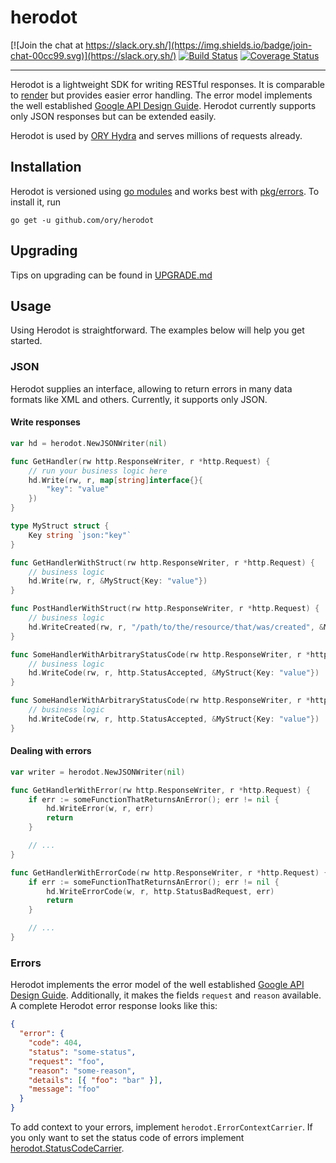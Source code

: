 # herodot

[![Join the chat at https://slack.ory.sh/](https://img.shields.io/badge/join-chat-00cc99.svg)](https://slack.ory.sh/)
[![Build Status](https://travis-ci.org/ory/herodot.svg?branch=master)](https://travis-ci.org/ory/herodot)
[![Coverage Status](https://coveralls.io/repos/github/ory/herodot/badge.svg?branch=master)](https://coveralls.io/github/ory/herodot?branch=master)

---

Herodot is a lightweight SDK for writing RESTful responses. It is comparable to [render](https://github.com/unrolled/render)
but provides easier error handling. The error model implements the well established
[Google API Design Guide](https://cloud.google.com/apis/design/errors). Herodot currently supports only JSON responses
but can be extended easily.

Herodot is used by [ORY Hydra](https://github.com/ory/hydra) and serves millions of requests already.

## Installation

Herodot is versioned using [go modules](https://blog.golang.org/using-go-modules) and works best with
[pkg/errors](https://github.com/pkg/errors). To install it, run

```
go get -u github.com/ory/herodot
```

## Upgrading

Tips on upgrading can be found in [UPGRADE.md](UPGRADE.md)

## Usage

Using Herodot is straightforward. The examples below will help you get started.

### JSON

Herodot supplies an interface, allowing to return errors in many data formats like XML and others. Currently, it supports only JSON.

#### Write responses

```go
var hd = herodot.NewJSONWriter(nil)

func GetHandler(rw http.ResponseWriter, r *http.Request) {
	// run your business logic here
	hd.Write(rw, r, map[string]interface{}{
	    "key": "value"
	})
}

type MyStruct struct {
	Key string `json:"key"`
}

func GetHandlerWithStruct(rw http.ResponseWriter, r *http.Request) {
	// business logic
	hd.Write(rw, r, &MyStruct{Key: "value"})
}

func PostHandlerWithStruct(rw http.ResponseWriter, r *http.Request) {
	// business logic
	hd.WriteCreated(rw, r, "/path/to/the/resource/that/was/created", &MyStruct{Key: "value"})
}

func SomeHandlerWithArbitraryStatusCode(rw http.ResponseWriter, r *http.Request) {
	// business logic
	hd.WriteCode(rw, r, http.StatusAccepted, &MyStruct{Key: "value"})
}

func SomeHandlerWithArbitraryStatusCode(rw http.ResponseWriter, r *http.Request) {
	// business logic
	hd.WriteCode(rw, r, http.StatusAccepted, &MyStruct{Key: "value"})
}
```

#### Dealing with errors

```go
var writer = herodot.NewJSONWriter(nil)

func GetHandlerWithError(rw http.ResponseWriter, r *http.Request) {
    if err := someFunctionThatReturnsAnError(); err != nil {
        hd.WriteError(w, r, err)
        return
    }

    // ...
}

func GetHandlerWithErrorCode(rw http.ResponseWriter, r *http.Request) {
    if err := someFunctionThatReturnsAnError(); err != nil {
        hd.WriteErrorCode(w, r, http.StatusBadRequest, err)
        return
    }

    // ...
}
```

### Errors

Herodot implements the error model of the well established
[Google API Design Guide](https://cloud.google.com/apis/design/errors). Additionally, it makes the fields `request` and `reason` available. A complete Herodot error response looks like this:

```json
{
  "error": {
    "code": 404,
    "status": "some-status",
    "request": "foo",
    "reason": "some-reason",
    "details": [{ "foo": "bar" }],
    "message": "foo"
  }
}
```

To add context to your errors, implement `herodot.ErrorContextCarrier`. If you only want to set the status code of errors
implement [herodot.StatusCodeCarrier](https://github.com/ory/herodot/blob/master/error.go#L22-L26).

